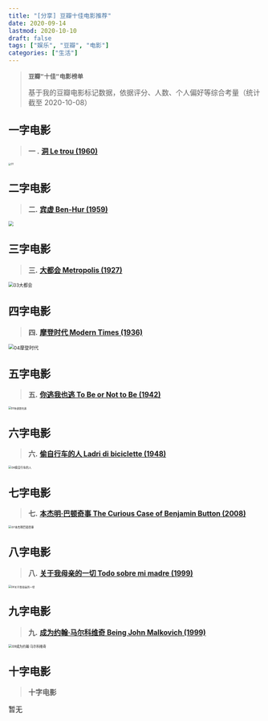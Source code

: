 ```yaml
---
title: "[分享] 豆瓣十佳电影推荐"
date: 2020-09-14
lastmod: 2020-10-10
draft: false
tags: ["娱乐", "豆瓣", "电影"]
categories: ["生活"]
---
```




> **`豆瓣"十佳"电影榜单`**
>
> 基于我的豆瓣电影标记数据，依据评分、人数、个人偏好等综合考量（统计截至 2020-10-08）



## 一字电影



> **一 .** [**洞 Le trou (1960)**](https://movie.douban.com/subject/1424334/)



<img src="C:\Users\九五至尊羊\hugo-blog\images\01洞.jpg" alt="01" style="zoom:33%;" />



## 二字电影



> **二.** [**宾虚 Ben-Hur (1959)**](https://movie.douban.com/subject/1293150/)



<img src="C:\Users\九五至尊羊\hugo-blog\images\02宾虚.jpg" style="zoom: 63%;" />

## 三字电影



> **三.** [**大都会 Metropolis (1927)**](https://movie.douban.com/subject/1298107/)



<img src="C:\Users\九五至尊羊\hugo-blog\images\03大都会.jpg" alt="03大都会" style="zoom:63%;" />



## 四字电影



> **四.** [**摩登时代 Modern Times (1936)**](https://movie.douban.com/subject/1294371/)

 

<img src="C:\Users\九五至尊羊\hugo-blog\images\04摩登时代.jpg" alt="04摩登时代" style="zoom:67%;" />





## 五字电影



> **五.** [**你逃我也逃 To Be or Not to Be (1942)**](https://movie.douban.com/subject/1303418/)





<img src="C:\Users\九五至尊羊\hugo-blog\images\05你逃我也逃.jpg" alt="05你逃我也逃" style="zoom:35%;" />

## 六字电影



> **六.** [**偷自行车的人 Ladri di biciclette (1948)**](https://movie.douban.com/subject/1295873/)





<img src="C:\Users\九五至尊羊\hugo-blog\images\06偷自行车的人.jpg" alt="06偷自行车的人" style="zoom:39%;" />

## 七字电影



> **七.** [**本杰明·巴顿奇事 The Curious Case of Benjamin Button (2008)**](https://movie.douban.com/subject/1485260/)



<img src="C:\Users\九五至尊羊\hugo-blog\images\07本杰明巴顿奇事.jpg" alt="07本杰明巴顿奇事" style="zoom:39%;" />



## 八字电影



> **八.** **[关于我母亲的一切 Todo sobre mi madre (1999)](https://movie.douban.com/subject/1291937/)**



<img src="C:\Users\九五至尊羊\hugo-blog\images\08关于我母亲的一切.jpg" alt="08关于我母亲的一切" style="zoom:36%;" />



## 九字电影



> **九.** **[成为约翰·马尔科维奇 Being John Malkovich (1999)](https://movie.douban.com/subject/1292279/)**





<img src="C:\Users\九五至尊羊\hugo-blog\images\09成为约翰·马尔科维奇.jpg" alt="09成为约翰·马尔科维奇" style="zoom:46%;" />

## 十字电影



> **十字电影**



暂无

